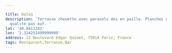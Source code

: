 ```yaml
---

title: Dalea
description: 'Terrasse chouette avec parasols des en paille. Planches diverses mais
  qualité pas ouf. '
lat: '48.8411242'
lon: '2.324251499999999'
address: 13 Boulevard Edgar Quinet, 75014 Paris, France
tags: Restaurant,Terrasse,Bar
---
```

